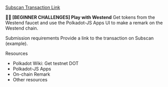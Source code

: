 [Subscan Transaction Link](https://westend.subscan.io/extrinsic/2873445-2 "Subscan Transaction Link")


**🧑‍💻 [BEGINNER CHALLENGES] Play with Westend**
Get tokens from the Westend faucet and use the Polkadot-JS Apps UI to make a remark on the Westend chain.

Submission requirements
Provide a link to the transaction on Subscan (example).

Resources
- Polkadot Wiki: Get testnet DOT
-  Polkadot-JS Apps
-  On-chain Remark
- Other resources
